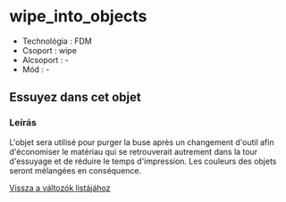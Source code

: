 # wipe\_into\_objects

* Technológia : FDM
* Csoport : wipe
* Alcsoport : -
* Mód : -

## Essuyez dans cet objet

### Leírás

L'objet sera utilisé pour purger la buse après un changement d'outil afin d'économiser le matériau qui se retrouverait autrement dans la tour d'essuyage et de réduire le temps d'impression. Les couleurs des objets seront mélangées en conséquence.

[Vissza a változók listájához](../../variable_list)

